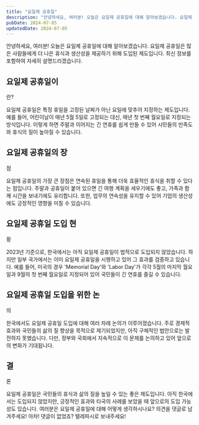```yaml
---
title: "요일제 공휴일"
description: "안녕하세요, 여러분! 오늘은 요일제 공휴일에 대해 알아보겠습니다. 요일제 공휴일은 많은 사람들에게 더 나은 휴식과 생산성을 제공하기 위해 도입된 제도입니다. 최신 정보를 포함하여 자세히 설명드리겠습니다.    요일제 공휴일이란?   요일제 공휴일은 특정 휴일을 고정된 날짜가 아닌 요일에..."
pubDate: 2024-07-05
updatedDate: 2024-07-05
---
```


안녕하세요, 여러분! 오늘은 요일제 공휴일에 대해 알아보겠습니다. 요일제 공휴일은 많은 사람들에게 더 나은 휴식과 생산성을 제공하기 위해 도입된 제도입니다. 최신 정보를 포함하여 자세히 설명드리겠습니다.

## 요일제 공휴일이

란?

요일제 공휴일은 특정 휴일을 고정된 날짜가 아닌 요일에 맞추어 지정하는 제도입니다. 예를 들어, 어린이날이 매년 5월 5일로 고정되는 대신, 매년 첫 번째 월요일로 지정되는 방식입니다. 이렇게 하면 주말과 이어지는 긴 연휴를 쉽게 만들 수 있어 시민들의 만족도와 휴식의 질이 높아질 수 있습니다.

## 요일제 공휴일의 장

점

요일제 공휴일의 가장 큰 장점은 연속된 휴일을 통해 더욱 효율적인 휴식을 취할 수 있다는 점입니다. 주말과 공휴일이 붙어 있으면 긴 여행 계획을 세우기에도 좋고, 가족과 함께 시간을 보내기에도 유리합니다. 또한, 업무의 연속성을 유지할 수 있어 기업의 생산성에도 긍정적인 영향을 미칠 수 있습니다.

## 요일제 공휴일 도입 현

황

2023년 기준으로, 한국에서는 아직 요일제 공휴일이 법적으로 도입되지 않았습니다. 하지만 일부 국가에서는 이미 요일제 공휴일을 시행하고 있어 그 효과를 검증하고 있습니다. 예를 들어, 미국의 경우 'Memorial Day'와 'Labor Day'가 각각 5월의 마지막 월요일과 9월의 첫 번째 월요일로 지정되어 있어 국민들이 긴 연휴를 즐길 수 있습니다.

## 요일제 공휴일 도입을 위한 논

의

한국에서도 요일제 공휴일 도입에 대해 여러 차례 논의가 이루어졌습니다. 주로 경제적 효과와 국민들의 삶의 질 향상을 목적으로 제기되었지만, 아직 구체적인 법안으로는 발전하지 못했습니다. 다만, 정부와 국회에서 지속적으로 이 문제를 논의하고 있어 앞으로의 변화가 기대됩니다.

## 결

론

요일제 공휴일은 국민들의 휴식과 삶의 질을 높일 수 있는 좋은 제도입니다. 아직 한국에서는 도입되지 않았지만, 긍정적인 효과와 타국의 사례를 보았을 때 앞으로의 도입 가능성도 있습니다. 여러분은 요일제 공휴일에 대해 어떻게 생각하시나요? 의견을 댓글로 남겨주세요! 아차! 댓글이 없었죠? 텔레파시로 보내주세요!
